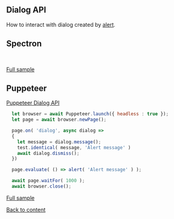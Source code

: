 ## Dialog API
How to interact with dialog created by [alert](https://developer.mozilla.org/en-US/docs/Web/API/Window/alert).

## Spectron
```javascript
  
```
[Full sample](../../../../sample/spectron/Dialog.test.s)

## Puppeteer

[Puppeteer Dialog API](https://pptr.dev/#?product=Puppeteer&version=v2.0.0&show=api-class-dialog)

```javascript
  let browser = await Puppeteer.launch({ headless : true });
  let page = await browser.newPage();

  page.on( 'dialog', async dialog =>
  {
    let message = dialog.message();
    test.identical( message, 'Alert message' )
    await dialog.dismiss();
  })

  page.evaluate( () => alert( 'Alert message' ) );

  await page.waitFor( 1000 );
  await browser.close();
```
[Full sample](../../../../sample/puppeteer/Dialog.test.s)


[Back to content](../Comparison.md)
